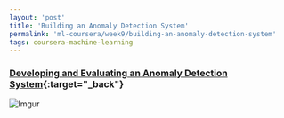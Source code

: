 ```yaml
---
layout: 'post'
title: 'Building an Anomaly Detection System'
permalink: 'ml-coursera/week9/building-an-anomaly-detection-system'
tags: coursera-machine-learning
---
```


### [Developing and Evaluating an Anomaly Detection System](https://www.coursera.org/learn/machine-learning/lecture/Mwrni/developing-and-evaluating-an-anomaly-detection-system){:target="_back"}

![Imgur](https://i.imgur.com/cXNKTpc.jpg)